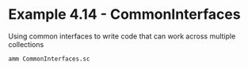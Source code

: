 # Example 4.14 - CommonInterfaces
Using common interfaces to write code that can work across multiple collections

```bash
amm CommonInterfaces.sc
```
